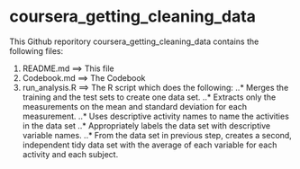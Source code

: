 # coursera_getting_cleaning_data


This Github reporitory coursera_getting_cleaning_data contains the following files:

1. README.md ==> This file
2. Codebook.md ==> The Codebook
3. run_analysis.R ==> The R script which  does the following:
 ..* Merges the training and the test sets to create one data set.
 ..* Extracts only the measurements on the mean and standard deviation for each measurement.
 ..* Uses descriptive activity names to name the activities in the data set
 ..* Appropriately labels the data set with descriptive variable names.
 ..* From the data set in previous step, creates a second, independent tidy data set with the average of each variable for each activity and each subject. 


